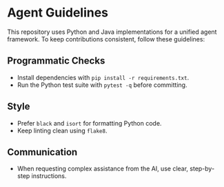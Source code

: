 # Agent Guidelines

This repository uses Python and Java implementations for a unified agent framework. To keep contributions consistent, follow these guidelines:

## Programmatic Checks
- Install dependencies with `pip install -r requirements.txt`.
- Run the Python test suite with `pytest -q` before committing.

## Style
- Prefer `black` and `isort` for formatting Python code.
- Keep linting clean using `flake8`.

## Communication
- When requesting complex assistance from the AI, use clear, step-by-step instructions.

